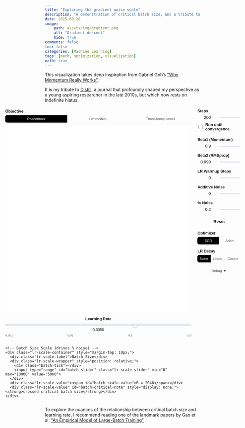 ```yaml
---
title: "Exploring the gradient noise scale"
description: "A demonstration of critical batch size, and a tribute to open-access machine learning."
date: 2025-08-28
image: 
    path: assets/img/gradient.png
    alt: "Gradient descent"
    hide: true
comments: false
toc: false
categories: [Machine Learning]
tags: [math, optimization, visualization]
math: true
---
```


This visualization takes deep inspiration from Gabriel Goh’s ["Why Momentum Really Works"](https://distill.pub/2017/momentum). 

It is my tribute to [Distill](https://distill.pub/), a journal that profoundly shaped my perspective as a young aspiring researcher in the late 2010s, but which now rests on indefinite hiatus.

<style>
  .gradient-container {
    display: flex;
    justify-content: center;
    align-items: flex-start;
    margin-top: 20px;
    gap: 20px;
  }
  .controls-panel {
    display: flex;
    flex-direction: column;
    gap: 15px;
    width: 220px;
    text-align: left;
    font-family: sans-serif;
  }
  .control-group {
    display: flex;
    flex-direction: column;
  }
  .control-group label {
    margin-bottom: 5px;
    font-weight: bold;
    font-size: 0.9em;
    color: var(--text-color);
  }
  .input-slider-group {
    display: flex;
    align-items: center;
    gap: 10px;
  }
  .input-slider-group input[type="number"] {
    width: 60px;
    text-align: right;
    background-color: var(--main-bg-color);
    color: var(--text-color);
    border: 1px solid var(--border-color);
    border-radius: 5px;
  }
  /* Custom Range Slider Styles */
    input[type="range"] {
        -webkit-appearance: none;
        appearance: none;
        width: 100%;
        height: 4px;
        background: #e2e8f0;
        border-radius: 5px;
        outline: none;
    }

    input[type="range"]::-webkit-slider-thumb {
        -webkit-appearance: none;
        appearance: none;
        width: 16px;
        height: 16px;
        background: var(--text-color);
        cursor: pointer;
        border-radius: 50%;
    }

    input[type="range"]::-moz-range-thumb {
        width: 16px;
        height: 16px;
        background: var(--text-color);
        cursor: pointer;
        border-radius: 50%;
        border: none;
    }
  #gradient-tooltip {
    position: fixed;
    display: none;
    background: rgba(0, 0, 0, 0.4);
    color: white;
    padding: 5px 10px;
    border-radius: 5px;
    font-family: sans-serif;
    pointer-events: none;
  }
  #reset-gradient-button {
      width: 100%;
      padding: 8px;
      font-weight: bold;
      background-color: var(--button-bg);
      border: 1px solid var(--button-border-color);
      color: var(--button-text-color);
      border-radius: 5px;
      cursor: pointer;
  }
  #reset-gradient-button:hover {
      background-color: var(--button-hover-bg);
  }

  /* Simple checkbox styling */
  .checkbox-label {
    display: flex;
    align-items: center;
    cursor: pointer;
    font-weight: 500;
    color: var(--text-color);
    font-size: 0.9em;
  }

  .checkbox-label input[type="checkbox"] {
    margin-right: 8px;
    width: 16px;
    height: 16px;
    cursor: pointer;
  }

  .debug-button {
    background: var(--button-bg);
    border: 1px solid var(--border-color);
    color: var(--text-color);
    font-size: 11px;
    padding: 6px 12px;
    border-radius: 6px;
    cursor: pointer;
    transition: all 0.2s ease;
    font-weight: 500;
    letter-spacing: 0.025em;
    opacity: 0.8;
  }

  .debug-button:hover {
    opacity: 1;
    transform: translateY(-1px);
  }

  .debug-button:active {
    transform: translateY(0);
  }

  .lr-decay-buttons {
    display: flex;
    border-radius: 6px;
    overflow: hidden;
    border: 1px solid var(--border-color);
  }

  .decay-button {
    flex: 1;
    padding: 6px 8px;
    font-size: 11px;
    font-weight: 500;
    border: none;
    background: var(--button-bg);
    color: var(--text-color);
    cursor: pointer;
    transition: all 0.2s ease;
    border-right: 1px solid var(--border-color);
    opacity: 0.7;
  }

  .decay-button:last-child {
    border-right: none;
  }

  .decay-button:hover {
    opacity: 0.9;
  }

  /* Active LR decay button: high-contrast inversion per theme */
  .decay-button.active {
    /* Light mode (default): black bg, white text */
    background: #000000;
    color: #ffffff;
    opacity: 1;
  }

  @media (prefers-color-scheme: dark) {
    .decay-button.active {
      /* Dark mode: white bg, black text */
      background: #ffffff;
      color: #000000;
    }
  }

  /* Disabled state styling - only affects the input-slider-group, not checkboxes */
  .control-group.disabled .input-slider-group {
    opacity: 0.5;
    pointer-events: none;
  }

  .control-group.disabled .input-slider-group input {
    background-color: var(--main-bg-color);
    opacity: 0.6;
  }

  .control-group.disabled > label:first-child {
    opacity: 0.6;
  }

  /* Beta2 disabled look */
  #beta2-control-group.disabled {
    opacity: 0.5;
  }

  /* Learning rate scale styling */
  .lr-scale-container {
    width: 600px;
    margin: 15px 0;
    font-family: sans-serif;
  }

  .lr-scale-label {
    font-weight: 600;
    font-size: 0.9em;
    color: var(--text-color);
    margin-bottom: 8px;
    text-align: center;
  }

  .lr-scale-wrapper {
    position: relative;
    background: #e2e8f0;
    border-radius: 6px;
    height: 8px;
    margin-bottom: 5px;
  }

  .lr-scale-slider {
    -webkit-appearance: none;
    appearance: none;
    width: 100%;
    height: 8px;
    background: transparent;
    border-radius: 6px;
    outline: none;
    position: absolute;
    top: 0;
    left: 0;
  }

  .lr-scale-slider::-webkit-slider-thumb {
    -webkit-appearance: none;
    appearance: none;
    width: 20px;
    height: 20px;
    background: var(--text-color);
    cursor: pointer;
    border-radius: 50%;
    box-shadow: 0 2px 4px rgba(0,0,0,0.2);
  }

  .lr-scale-slider::-moz-range-thumb {
    width: 20px;
    height: 20px;
    background: var(--text-color);
    cursor: pointer;
    border-radius: 50%;
    border: none;
    box-shadow: 0 2px 4px rgba(0,0,0,0.2);
  }

  .lr-scale-value {
    text-align: center;
    font-size: 0.85em;
    color: var(--text-color);
    font-weight: 500;
    margin-top: 5px;
  }

  /* Batch tick marker at 50% (critical batch size) */
  .batch-tick {
    position: absolute;
    left: 50%;
    top: -4px;
    bottom: -4px;
    width: 2px;
    background: var(--border-color);
    opacity: 0.8;
    border-radius: 1px;
    pointer-events: none;
  }

  .lr-scale-ticks {
    display: flex;
    justify-content: space-between;
    font-size: 0.7em;
    color: var(--text-color);
    opacity: 0.7;
    margin-top: 5px;
  }

  @media (max-width: 768px) {
      .gradient-container {
          flex-direction: column;
          align-items: center;
      }
      .controls-panel {
          width: 100%;
          max-width: 400px;
      }
      .lr-scale-container {
        width: 100%;
        max-width: 400px;
      }
      #gradientCanvas {
          width: 100%;
          max-width: 400px;
          height: auto;
      }
  }
</style>

<div class="gradient-container">
  <div style="display: flex; flex-direction: column; align-items: center;">
    <!-- Objective selector (moved above canvas) -->
    <div class="control-group" style="width: 600px; margin-bottom: 10px;">
      <label>Objective</label>
      <div class="lr-decay-buttons">
        <button id="obj-rosen" class="decay-button active">Rosenbrock</button>
        <button id="obj-himmel" class="decay-button">Himmelblau</button>
        <button id="obj-camel" class="decay-button">Three-hump camel</button>
      </div>
    </div>
    <canvas id="gradientCanvas" width="1200" height="1200" style="width: 600px; height: 600px; border:1px solid var(--border-color); border-radius: 5px; background-color: white; cursor: grab;"></canvas>
    <!-- Learning Rate Scale -->
    <div class="lr-scale-container">
      <div class="lr-scale-label">Learning Rate</div>
      <div class="lr-scale-wrapper">
        <input type="range" id="lr-scale-slider" class="lr-scale-slider" min="1" max="10000" value="7000">
      </div>
      <div class="lr-scale-value" id="lr-scale-value">0.0050</div>
      <div class="lr-scale-ticks">
        <span>0.001</span>
        <span>0.01</span>
        <span>0.1</span>
        <span>1.0</span>
      </div>
    </div>

    <!-- Batch Size Scale (drives % noise) -->
    <div class="lr-scale-container" style="margin-top: 10px;">
      <div class="lr-scale-label">Batch Size</div>
      <div class="lr-scale-wrapper" style="position: relative;">
        <div class="batch-tick"></div>
        <input type="range" id="batch-slider" class="lr-scale-slider" min="0" max="10000" value="5000">
      </div>
      <div class="lr-scale-value"><span id="batch-scale-value">B = 2048</span></div>
      <div class="lr-scale-value" id="batch-critical-note" style="display: none;"><strong>crossed critical batch size</strong></div>
    </div>

    
  </div>
  <div class="controls-panel">
    <div class="control-group" id="steps-control-group">
      <label for="steps-input">Steps</label>
      <div class="input-slider-group">
        <input type="number" id="steps-input" min="1" max="400" value="200" step="1">
        <input type="range" id="steps-slider" min="1" max="400" value="200" step="1">
      </div>
      <label for="until-converge-toggle" class="checkbox-label" style="margin-top: 8px;">
        <input type="checkbox" id="until-converge-toggle">
        Run until convergence
      </label>
    </div>
    <div class="control-group">
              <label for="momentum-input">Beta1 (Momentum)</label>
        <div class="input-slider-group">
          <input type="number" id="momentum-input" min="0" max="0.999" value="0.9" step="0.001">
          <input type="range" id="momentum-slider" min="0" max="999" value="900">
        </div>
    </div>
    <div class="control-group" id="beta2-control-group">
              <label for="beta2-input">Beta2 (RMSprop)</label>
        <div class="input-slider-group">
          <input type="number" id="beta2-input" min="0" max="1" value="0.999" step="0.001">
          <input type="range" id="beta2-slider" min="0" max="1000" value="999">
        </div>
    </div>
    <div class="control-group">
      <label for="warmup-input">LR Warmup Steps</label>
      <div class="input-slider-group">
        <input type="number" id="warmup-input" min="0" max="200" value="0" step="1">
        <input type="range" id="warmup-slider" min="0" max="200" value="0">
      </div>
    </div>
    <div class="control-group">
      <label for="noise-input">Additive Noise</label>
      <div class="input-slider-group">
        <input type="number" id="noise-input" min="0" max="1" value="0" step="0.01">
        <input type="range" id="noise-slider" min="0" max="100" value="0">
      </div>
    </div>
    <div class="control-group" id="pct-noise-control-group">
      <label for="pct-noise-input">% Noise</label>
      <div class="input-slider-group">
        <input type="number" id="pct-noise-input" min="0" max="1" value="0.2" step="0.01">
        <input type="range" id="pct-noise-slider" min="0" max="100" value="20">
      </div>
    </div>
    <div class="control-group">
        <button id="reset-gradient-button">Reset</button>
    </div>
    <div class="control-group">
        <label>Optimizer</label>
        <div class="lr-decay-buttons">
            <button id="opt-sgd" class="decay-button active">SGD</button>
            <button id="opt-adam" class="decay-button">Adam</button>
        </div>
    </div>
    <div class="control-group">
        <label>LR Decay</label>
        <div class="lr-decay-buttons">
            <button id="decay-none" class="decay-button active">None</button>
            <button id="decay-linear" class="decay-button">Linear</button>
            <button id="decay-cosine" class="decay-button">Cosine</button>
        </div>
    </div>
    <div class="control-group">
        <button id="debug-toggle" class="debug-button">Debug ▼</button>
    </div>
    <div id="debug-section" style="display: none;">
        <div class="control-group">
            <label for="tooltip-toggle" class="checkbox-label">
                <input type="checkbox" id="tooltip-toggle">
                Show Tooltip
            </label>
        </div>
        <div class="control-group">
          <label for="noise-seed-input">Noise Seed</label>
          <input type="number" id="noise-seed-input" min="0" max="999" value="42" step="1" style="width: 80px;">
        </div>
        <div class="control-group">
          <label for="alpha-b1-input">Max % Noise at B=1</label>
          <input type="number" id="alpha-b1-input" min="0" max="1" value="0.60" step="0.01" style="width: 80px;">
        </div>
        <div class="control-group">
          <label for="converge-threshold-input">Convergence Threshold</label>
          <input type="number" id="converge-threshold-input" min="0.001" max="1" value="0.0015" step="0.001" style="width: 80px;">
        </div>
        <div class="control-group">
          <label for="max-steps-input">Max Steps (Convergence)</label>
          <input type="number" id="max-steps-input" min="50" max="1000" value="600" step="10" style="width: 80px;">
        </div>
    </div>
  </div>
  <div id="gradient-tooltip"></div>
</div>

<script>
document.addEventListener('DOMContentLoaded', function () {
    const canvas = document.getElementById('gradientCanvas');
    if (!canvas) return;
    
    const ctx = canvas.getContext('2d');
    
    /* Enable high-DPI rendering */
    const dpr = window.devicePixelRatio || 1;
    const displayWidth = 600;
    const displayHeight = 600;
    
    canvas.width = displayWidth * 1.5; /* 1.5x resolution for crisp rendering */
    canvas.height = displayHeight * 1.5;
    canvas.style.width = displayWidth + 'px';
    canvas.style.height = displayHeight + 'px';
    
    ctx.scale(1.5, 1.5); /* Scale context to match resolution */
    ctx.imageSmoothingEnabled = true;
    ctx.imageSmoothingQuality = 'high';
    
    /* Get control elements */
    const stepsSlider = document.getElementById('steps-slider');
    const lrScaleSlider = document.getElementById('lr-scale-slider');
    const lrScaleValue = document.getElementById('lr-scale-value');
    const momentumSlider = document.getElementById('momentum-slider');
    const beta2Slider = document.getElementById('beta2-slider');
    const warmupSlider = document.getElementById('warmup-slider');
    const noiseSlider = document.getElementById('noise-slider');
    const pctNoiseSlider = document.getElementById('pct-noise-slider');
    const batchSlider = document.getElementById('batch-slider');
    const resetButton = document.getElementById('reset-gradient-button');
    const decayNoneBtn = document.getElementById('decay-none');
    const decayLinearBtn = document.getElementById('decay-linear');
    const decayCosineBtn = document.getElementById('decay-cosine');
    const optSgdBtn = document.getElementById('opt-sgd');
    const optAdamBtn = document.getElementById('opt-adam');
    const debugToggle = document.getElementById('debug-toggle');
    const debugSection = document.getElementById('debug-section');
    const untilConvergeToggle = document.getElementById('until-converge-toggle');
    const objRosenBtn = document.getElementById('obj-rosen');
    const objHimmelBtn = document.getElementById('obj-himmel');
    const objCamelBtn = document.getElementById('obj-camel');
    
    let lrDecayMode = 'none'; /* 'none', 'linear', 'cosine' */
    let optimizerMode = 'sgd'; /* 'sgd' | 'adam' */
    let objectiveMode = 'rosen'; /* 'rosen' | 'himmel' | 'camel' */
    
    const stepsInput = document.getElementById('steps-input');
    const momentumInput = document.getElementById('momentum-input');
    const beta2Input = document.getElementById('beta2-input');
    const warmupInput = document.getElementById('warmup-input');
    const noiseInput = document.getElementById('noise-input');
    const pctNoiseInput = document.getElementById('pct-noise-input');
    const pctNoiseGroup = document.getElementById('pct-noise-control-group');
    const noiseSeedInput = document.getElementById('noise-seed-input');
    const alphaB1Input = document.getElementById('alpha-b1-input');
    const convergeThresholdInput = document.getElementById('converge-threshold-input');
    const maxStepsInput = document.getElementById('max-steps-input');
    const batchScaleValue = document.getElementById('batch-scale-value');
    const batchCriticalNote = document.getElementById('batch-critical-note');
    
    /* Starting position (controlled by click/drag) */
    let startX = 1.3;
    let startY = 1.3;
    
    /* Visualization parameters (will be adjusted per objective) */
    let xMin = -0.4, xMax = 1.8, yMin = -0.6, yMax = 1.8;
    const width = displayWidth, height = displayHeight;
    
    /* Simple seeded random number generator (Linear Congruential Generator) */
    function SeededRandom(seed) {
        this.seed = seed % 2147483647;
        if (this.seed <= 0) this.seed += 2147483646;
    }
    
    SeededRandom.prototype.next = function() {
        this.seed = this.seed * 16807 % 2147483647;
        return (this.seed - 1) / 2147483646;
    };
    
    /* Function and gradient - Scaled and rotated Rosenbrock function */
    function f(x, y, a, b) {
        /* Select objective function */
        if (objectiveMode === 'rosen') {
            /* Rotated/scaled Rosenbrock */
            const angle = Math.PI / 12; /* 15 degrees */
            const cos_a = Math.cos(angle);
            const sin_a = Math.sin(angle);
            const x_rot = cos_a * x - sin_a * y;
            const y_rot = sin_a * x + cos_a * y;
            const x_scaled = x_rot * 1.5 + 0.5;
            const y_scaled = y_rot * 1.5 + 0.5;
            return (1 - x_scaled) * (1 - x_scaled) + 3 * (y_scaled - x_scaled * x_scaled) * (y_scaled - x_scaled * x_scaled);
        } else if (objectiveMode === 'himmel') {
            /* Original Himmelblau's function (no scaling) */
            const X = x, Y = y;
            const term1 = (X * X + Y - 11);
            const term2 = (X + Y * Y - 7);
            return term1 * term1 + term2 * term2;
        } else if (objectiveMode === 'camel') {
            /* Three-hump camel function (no scaling) */
            const X = x, Y = y;
            return 2 * X * X - 1.05 * Math.pow(X, 4) + Math.pow(X, 6) / 6 + X * Y + Y * Y;
        }
        return 0;
    }
    
    function grad(x, y, a, b) {
        /* Compute gradient using finite differences for general functions */
        const h = 1e-6;
        const df_dx = (f(x + h, y, a, b) - f(x - h, y, a, b)) / (2 * h);
        const df_dy = (f(x, y + h, a, b) - f(x, y - h, a, b)) / (2 * h);
        return [df_dx, df_dy];
    }
    
    /* Coordinate transforms */
    function toCanvas(x, y) {
        return [(x - xMin) / (xMax - xMin) * width, height - (y - yMin) / (yMax - yMin) * height];
    }
    
    function toWorld(cx, cy) {
        return [(cx / width) * (xMax - xMin) + xMin, yMax - (cy / height) * (yMax - yMin)];
    }
    
    /* Adam optimizer with learning rate warmup, two types of gradient noise, decay options, and convergence */
    function gradientDescent(startX, startY, steps, lr, beta1, beta2, warmupStepsInput, additiveNoise, pctNoise, lrDecayMode, noiseSeed, useConvergence, convergeThreshold, maxSteps, optimizerMode) {
        const path = [{x: startX, y: startY}];
        let x = startX, y = startY;
        let mx = 0, my = 0; /* First moment estimates */
        let vx = 0, vy = 0; /* Second moment estimates */
        const actualSteps = useConvergence ? maxSteps : steps;
        const warmupSteps = Math.max(0, Math.min(actualSteps, Math.floor(warmupStepsInput)));
        const rngAdditive = new SeededRandom(noiseSeed);
        const rngPct = new SeededRandom(noiseSeed + 1);
        const epsilon = 1e-8; /* Small constant for numerical stability */
        
        for (let i = 0; i < actualSteps; i++) {
            const [gx, gy] = grad(x, y, 1, 1); /* Fixed parameters since we removed curvature controls */
            
            /* Check convergence condition if enabled */
            if (useConvergence) {
                const fval = f(x, y, 1, 1);
                if (fval <= convergeThreshold) {
                    break;
                }
            }
            
            /* Percentage noise: linear interpolation of direction (0=grad dir, 1=random dir) */
            let noisyGx = gx, noisyGy = gy;
            if (pctNoise > 0) {
                const gradMagnitude = Math.hypot(gx, gy);
                if (gradMagnitude > 0) {
                    const gxUnit = gx / gradMagnitude;
                    const gyUnit = gy / gradMagnitude;
                    const theta = 2 * Math.PI * rngPct.next();
                    const rx = Math.cos(theta);
                    const ry = Math.sin(theta);
                    let mixX = (1 - pctNoise) * gxUnit + pctNoise * rx;
                    let mixY = (1 - pctNoise) * gyUnit + pctNoise * ry;
                    const mixNorm = Math.hypot(mixX, mixY) || 1;
                    mixX /= mixNorm;
                    mixY /= mixNorm;
                    noisyGx = mixX * gradMagnitude;
                    noisyGy = mixY * gradMagnitude;
                } else {
                    noisyGx = 0;
                    noisyGy = 0;
                }
            }

            /* Additive noise: fixed magnitude added on top */
            if (additiveNoise > 0) {
                const additiveScale = 5.0; /* 10x bigger than before (was 0.5) */
                const noiseX = (rngAdditive.next() - 0.5) * 2;
                const noiseY = (rngAdditive.next() - 0.5) * 2;
                noisyGx += additiveNoise * additiveScale * noiseX;
                noisyGy += additiveNoise * additiveScale * noiseY;
            }
            
            /* Apply learning rate warmup and decay */
            let currentLr = lr;
            if (i < warmupSteps && warmupSteps > 0) {
                currentLr = lr * (i + 1) / warmupSteps;
            } else if (lrDecayMode === 'linear') {
                /* Linear decay after warmup: linearly decrease from lr to 0 */
                const decaySteps = actualSteps - warmupSteps;
                const decayProgress = (i - warmupSteps) / decaySteps;
                currentLr = lr * (1 - decayProgress);
            } else if (lrDecayMode === 'cosine') {
                /* Cosine decay after warmup: smooth cosine curve from lr to 0 */
                const decaySteps = actualSteps - warmupSteps;
                const decayProgress = (i - warmupSteps) / decaySteps;
                currentLr = lr * 0.5 * (1 + Math.cos(Math.PI * decayProgress));
            }
            /* else: lrDecayMode === 'none', currentLr stays at lr */
            
            if (optimizerMode === 'adam') {
                /* Adam optimizer updates */
                mx = beta1 * mx + (1 - beta1) * noisyGx;
                my = beta1 * my + (1 - beta1) * noisyGy;

                const useSecondMoment = beta2 < 1 - 1e-12; /* allow beta2 = 1.0 to disable RMS term */
                let denomX = 1.0;
                let denomY = 1.0;

                if (useSecondMoment) {
                    vx = beta2 * vx + (1 - beta2) * noisyGx * noisyGx;
                    vy = beta2 * vy + (1 - beta2) * noisyGy * noisyGy;
                }
                
                /* Bias correction */
                const mxHat = mx / (1 - Math.pow(beta1, i + 1));
                const myHat = my / (1 - Math.pow(beta1, i + 1));
                if (useSecondMoment) {
                    const vxHat = vx / (1 - Math.pow(beta2, i + 1));
                    const vyHat = vy / (1 - Math.pow(beta2, i + 1));
                    denomX = Math.sqrt(vxHat) + epsilon;
                    denomY = Math.sqrt(vyHat) + epsilon;
                } else {
                    denomX = 1.0;
                    denomY = 1.0;
                }
                
                /* Parameter updates */
                x -= currentLr * mxHat / denomX;
                y -= currentLr * myHat / denomY;
            } else {
                /* Classic SGD with momentum (Nesterov not used) */
                mx = beta1 * mx + (1 - beta1) * noisyGx;
                my = beta1 * my + (1 - beta1) * noisyGy;
                x -= currentLr * mx;
                y -= currentLr * my;
            }
            path.push({x, y});
            
            if (Math.sqrt(gx*gx + gy*gy) < 1e-6) break;
        }
        return path;
    }
    
    /* Learning rate scale functions */
    function updateLrFromScale() {
        /* High precision logarithmic scale: 0.001 to 1.0 with 10000 steps */
        const lrValue = Math.pow(10, -3 + (lrScaleSlider.value / 10000) * 3);
        lrScaleValue.textContent = lrValue.toFixed(4);
        drawVisualization();
    }
    
    function setLrScale(lr) {
        const lrLog = Math.log10(lr);
        lrScaleSlider.value = Math.round(((lrLog + 3) / 3) * 10000);
        lrScaleValue.textContent = lr.toFixed(4);
    }
    
    function getLrFromScale() {
        return Math.pow(10, -3 + (lrScaleSlider.value / 10000) * 3);
    }

    /* Drawing functions */
    function drawVisualization() {
        const steps = parseInt(stepsInput.value);
        const lr = getLrFromScale();
        const beta1 = parseFloat(momentumInput.value);
        const beta2 = parseFloat(beta2Input.value);
        const warmupStepsInput = parseInt(warmupInput.value);
        const noiseLevel = parseFloat(noiseInput.value);
        
        /* Adjust world bounds based on objective */
        if (objectiveMode === 'himmel') {
            xMin = -6; xMax = 6; yMin = -6; yMax = 6;
        } else if (objectiveMode === 'camel') {
            xMin = -2; xMax = 2; yMin = -2; yMax = 2;
        } else {
            xMin = -0.4; xMax = 1.8; yMin = -0.6; yMax = 1.8;
        }
        
        /* Clear canvas */
        ctx.fillStyle = '#ffffff';
        ctx.fillRect(0, 0, width, height);
        
        /* Define more contour levels for better granularity */
        const contourLevels = [0.1, 0.3, 0.6, 1.0, 1.8, 3.0, 5.0, 8.0, 14.0, 25.0, 45.0, 80.0];
        
        /* Create contour-based color regions at 1.5x resolution */
        const imageData = ctx.createImageData(width * 1.5, height * 1.5);
        for (let i = 0; i < width * 1.5; i++) {
            for (let j = 0; j < height * 1.5; j++) {
                const [x, y] = toWorld(i / 1.5, j / 1.5);
                const fval = f(x, y, 1, 1);
                
                /* Find which contour level this point belongs to */
                let levelIndex = 0;
                for (let k = 0; k < contourLevels.length; k++) {
                    if (fval <= contourLevels[k]) {
                        levelIndex = k;
                        break;
                    }
                }
                if (fval > contourLevels[contourLevels.length - 1]) {
                    levelIndex = contourLevels.length;
                }
                
                /* Color based on contour level - brighter blue (min) to white (max) */
                const t = levelIndex / contourLevels.length;
                const r = Math.floor(255 * (0.5 + t * 0.5));      /* ~128 to 255 */
                const g = Math.floor(255 * (0.6 + t * 0.4));      /* ~153 to 255 */
                const b_color = Math.floor(255 * (0.85 + t * 0.15)); /* ~217 to 255 */
                
                const idx = (j * width * 1.5 + i) * 4;
                imageData.data[idx] = r;
                imageData.data[idx + 1] = g;
                imageData.data[idx + 2] = b_color;
                imageData.data[idx + 3] = 255;
            }
        }
        ctx.putImageData(imageData, 0, 0);
        
        /* Draw contour lines using the same levels as color regions */
        contourLevels.forEach((level, i) => {
            const alpha = Math.max(0.2, 0.6 - i * 0.03);
            const isImportant = [1.0, 3.0, 14.0].includes(level);
            ctx.strokeStyle = isImportant ? `rgba(75, 85, 99, ${alpha})` : `rgba(107, 114, 128, ${alpha})`;
            ctx.lineWidth = isImportant ? 0.7 : 0.4;
            
            /* Grid-based contour detection */
            const gridSize = 80;
            const stepX = (xMax - xMin) / gridSize;
            const stepY = (yMax - yMin) / gridSize;
            
            ctx.beginPath();
            
            for (let i = 0; i < gridSize - 1; i++) {
                for (let j = 0; j < gridSize - 1; j++) {
                    const x1 = xMin + i * stepX;
                    const y1 = yMin + j * stepY;
                    const x2 = x1 + stepX;
                    const y2 = y1 + stepY;
                    
                    /* Sample the four corners */
                    const val00 = f(x1, y1, 1, 1);
                    const val10 = f(x2, y1, 1, 1);
                    const val01 = f(x1, y2, 1, 1);
                    const val11 = f(x2, y2, 1, 1);
                    
                    /* Check if contour passes through this cell */
                    const vals = [val00, val10, val11, val01];
                    const minVal = Math.min(...vals);
                    const maxVal = Math.max(...vals);
                    
                    if (minVal <= level && level <= maxVal) {
                        /* Find intersection points on edges */
                        const points = [];
                        
                        /* Bottom edge */
                        if ((val00 <= level && level <= val10) || (val10 <= level && level <= val00)) {
                            const t = (level - val00) / (val10 - val00);
                            if (t >= 0 && t <= 1) {
                                points.push([x1 + t * stepX, y1]);
                            }
                        }
                        
                        /* Right edge */
                        if ((val10 <= level && level <= val11) || (val11 <= level && level <= val10)) {
                            const t = (level - val10) / (val11 - val10);
                            if (t >= 0 && t <= 1) {
                                points.push([x2, y1 + t * stepY]);
                            }
                        }
                        
                        /* Top edge */
                        if ((val11 <= level && level <= val01) || (val01 <= level && level <= val11)) {
                            const t = (level - val11) / (val01 - val11);
                            if (t >= 0 && t <= 1) {
                                points.push([x2 - t * stepX, y2]);
                            }
                        }
                        
                        /* Left edge */
                        if ((val01 <= level && level <= val00) || (val00 <= level && level <= val01)) {
                            const t = (level - val01) / (val00 - val01);
                            if (t >= 0 && t <= 1) {
                                points.push([x1, y2 - t * stepY]);
                            }
                        }
                        
                        /* Draw line segments between intersection points */
                        if (points.length >= 2) {
                            const [p1x, p1y] = toCanvas(points[0][0], points[0][1]);
                            const [p2x, p2y] = toCanvas(points[1][0], points[1][1]);
                            
                            ctx.moveTo(p1x, p1y);
                            ctx.lineTo(p2x, p2y);
                        }
                    }
                }
            }
            
            ctx.stroke();
        });
        
        /* Run gradient descent and draw path */
        const noiseSeed = parseInt(noiseSeedInput.value);
        const additiveNoise = parseFloat(noiseInput.value);
        const pctNoise = parseFloat(pctNoiseInput.value);
        const useConvergence = untilConvergeToggle.checked;
        const convergeThreshold = parseFloat(convergeThresholdInput.value);
        const maxSteps = parseInt(maxStepsInput.value);
        /* Compute pct noise from batch size */
        const B = getBatchFromSlider();
        const computedPct = computeAlphaFromBatch(B);
        const path = gradientDescent(startX, startY, steps, lr, beta1, beta2, warmupStepsInput, additiveNoise, computedPct, lrDecayMode, noiseSeed, useConvergence, convergeThreshold, maxSteps, optimizerMode);
        
        if (path.length > 1) {
            /* Draw individual line segments with transparency */
            for (let i = 0; i < path.length - 1; i++) {
                const [x1, y1] = toCanvas(path[i].x, path[i].y);
                const [x2, y2] = toCanvas(path[i + 1].x, path[i + 1].y);
                
                /* Color progression in darker pink-orange tones - bright pink to darker orange */
                const t = i / (path.length - 1);
                const r = Math.floor(220 + t * (234 - 220));
                const g = Math.floor(85 + t * (88 - 85));
                const b = Math.floor(100 + t * (42 - 100));
                
                ctx.strokeStyle = `rgba(${r}, ${g}, ${b}, 0.9)`;
                ctx.lineWidth = 1.5;
                ctx.lineCap = 'round';
                
                ctx.beginPath();
                ctx.moveTo(x1, y1);
                ctx.lineTo(x2, y2);
                ctx.stroke();
            }
            
            /* Draw step points with transparency */
            path.forEach((p, i) => {
                const [px, py] = toCanvas(p.x, p.y);
                
                if (i === 0) {
                    /* Start point - darker pink, bigger white stroke */
                    ctx.fillStyle = 'rgba(220, 85, 100, 0.95)';
                    ctx.strokeStyle = 'rgba(255, 255, 255, 0.6)';
                    ctx.lineWidth = 1.2;
                    ctx.beginPath();
                    ctx.arc(px, py, 6, 0, 2*Math.PI);
                    ctx.fill();
                    ctx.stroke();
                } else if (i === path.length - 1) {
                    /* End point - darker orange, bigger white stroke */
                    ctx.fillStyle = 'rgba(234, 88, 42, 0.95)';
                    ctx.strokeStyle = 'rgba(255, 255, 255, 0.6)';
                    ctx.lineWidth = 1.2;
                    ctx.beginPath();
                    ctx.arc(px, py, 5.5, 0, 2*Math.PI);
                    ctx.fill();
                    ctx.stroke();
                } else {
                    /* Every intermediate point - darker gradient colors, bigger white stroke */
                    const t = i / (path.length - 1);
                    const r = Math.floor(220 + t * (234 - 220));
                    const g = Math.floor(85 + t * (88 - 85));
                    const b = Math.floor(100 + t * (42 - 100));
                    
                    ctx.fillStyle = `rgba(${r}, ${g}, ${b}, 0.8)`;
                    ctx.strokeStyle = 'rgba(255, 255, 255, 0.5)';
                    ctx.lineWidth = 0.6;
                    ctx.beginPath();
                    ctx.arc(px, py, 3, 0, 2*Math.PI);
                    ctx.fill();
                    ctx.stroke();
                }
            });
        }
        
        /* Compute and draw minimum point per objective */
        let minPoint;
        if (objectiveMode === 'rosen') {
            /* Inverse transform of Rosenbrock minimum (x'=1,y'=1) */
            const angle = Math.PI / 12; /* 15 degrees */
            const cos_a = Math.cos(angle);
            const sin_a = Math.sin(angle);
            const x_rot_min = 1/3; /* (1 - 0.5)/1.5 */
            const y_rot_min = 1/3;
            const x_min = cos_a * x_rot_min + sin_a * y_rot_min;
            const y_min = -sin_a * x_rot_min + cos_a * y_rot_min;
            minPoint = [x_min, y_min];
        } else if (objectiveMode === 'himmel') {
            /* Use a canonical minimum (3,2) */
            minPoint = [3, 2];
        } else if (objectiveMode === 'camel') {
            /* Three-hump camel minimum at (0,0) */
            minPoint = [0, 0];
        } else {
            minPoint = [0, 0];
        }
        
        const [mx, my] = toCanvas(minPoint[0], minPoint[1]);
        
        /* Outer glow - soft blue */
        ctx.fillStyle = 'rgba(99, 102, 241, 0.2)';
        ctx.beginPath();
        ctx.arc(mx, my, 12, 0, 2*Math.PI);
        ctx.fill();
        
        /* Main point - light blue with 75% opacity */
        ctx.fillStyle = 'rgba(99, 102, 241, 0.75)';
        ctx.strokeStyle = 'rgba(255, 255, 255, 0.75)';
        ctx.lineWidth = 2;
        ctx.beginPath();
        ctx.arc(mx, my, 8, 0, 2*Math.PI);
        ctx.fill();
        ctx.stroke();
        
        /* Center dot */
        ctx.fillStyle = 'rgba(255, 255, 255, 0.75)';
        ctx.beginPath();
        ctx.arc(mx, my, 2, 0, 2*Math.PI);
        ctx.fill();
    }
    
    /* Slider synchronization functions */
    function updateFromSliders() {
        stepsInput.value = stepsSlider.value;
        momentumInput.value = (momentumSlider.value / 1000).toFixed(3);
        beta2Input.value = (beta2Slider.value / 1000).toFixed(3);
        /* keep warmup in steps, clamp max to steps */
        const maxWarm = parseInt(stepsInput.value);
        warmupSlider.max = maxWarm;
        if (parseInt(warmupInput.value) > maxWarm) warmupInput.value = maxWarm;
        if (parseInt(warmupSlider.value) > maxWarm) warmupSlider.value = maxWarm;
        warmupInput.value = warmupSlider.value;
        noiseInput.value = (noiseSlider.value / 100).toFixed(2);
        /* pct noise is driven by batch size */
        syncPctNoiseToBatch();
        drawVisualization();
    }
    
    function updateFromInputs() {
        stepsSlider.value = stepsInput.value;
        momentumSlider.value = Math.round(parseFloat(momentumInput.value) * 1000);
        beta2Slider.value = Math.round(parseFloat(beta2Input.value) * 1000);
        const maxWarm = parseInt(stepsInput.value);
        warmupSlider.max = maxWarm;
        warmupInput.max = maxWarm;
        if (parseInt(warmupInput.value) > maxWarm) warmupInput.value = maxWarm;
        warmupSlider.value = warmupInput.value;
        noiseSlider.value = Math.round(parseFloat(noiseInput.value) * 100);
        /* pct noise is driven by batch size */
        syncPctNoiseToBatch();
        drawVisualization();
    }

    /* Batch-driven percentage noise: 0 at B=Bc, adjustable at B=1 */
    const CRITICAL_BATCH = 4096; /* midpoint of slider */
    function getAlphaMaxAtB1() { return Math.max(0, Math.min(1, parseFloat(alphaB1Input.value) || 0)); }
    function getBatchFromSlider() {
        /* Base-2 exponential mapping: slider in [0,10000] → B in [1, Bmax], midpoint maps to Bc */
        const t = Math.max(0, Math.min(1, parseInt(batchSlider.value) / 10000));
        const Bc = getCriticalBatch();
        const Bmax = Bc * Bc; /* midpoint t=0.5 gives sqrt(Bmax)=Bc */
        const log2Bmax = Math.log2(Bmax);
        const log2B = t * log2Bmax;
        const B = Math.pow(2, log2B);
        return Math.max(1, Math.round(B));
    }
    function getCriticalBatch() {
        return CRITICAL_BATCH;
    }
    function computeAlphaFromBatch(B) {
        const Bc = getCriticalBatch();
        if (B >= Bc) return 0.0; /* at/above critical: zero noise */
        /* SNR-matched mapping normalized so alpha(1)=alpha1 and alpha(Bc)=0 */
        const alpha1 = getAlphaMaxAtB1();
        const rho = (b) => 1 / Math.sqrt(1 + Bc / Math.max(1, b));
        const rho1 = rho(1);
        const rhoc = rho(Bc); /* = 1/sqrt(2) */
        const denom = Math.max(1e-9, (rhoc - rho1));
        const t = (rhoc - rho(B)) / denom; /* t=1 at B=1, t=0 at B=Bc */
        const val = alpha1 * Math.max(0, Math.min(1, t));
        return Math.max(0, Math.min(1, val));
    }
    function syncPctNoiseToBatch() {
        const B = getBatchFromSlider();
        const alpha = computeAlphaFromBatch(B);
        const stepsUsed = untilConvergeToggle.checked ? parseInt(maxStepsInput.value) : parseInt(stepsInput.value);
        const samples = B * stepsUsed;
        batchScaleValue.textContent = `Batch size = ${B} · Samples seen = ${samples}`;
        batchCriticalNote.style.display = B >= getCriticalBatch() ? 'block' : 'none';
        /* reflect computed alpha in % noise controls */
        pctNoiseInput.value = alpha.toFixed(2);
        pctNoiseSlider.value = Math.round(alpha * 100);
    }
    
    function setInitialValues() {
        startX = 1.3;
        startY = 1.3;
        stepsInput.value = 200;
        /* Default optimizer SGD with LR 0.03 and Beta2 disabled */
        setLrScale(0.03);
        setOptimizerMode('sgd');
        momentumInput.value = 0.9;
        beta2Input.value = 0.999;
        warmupInput.value = 0;
        noiseInput.value = 0;
        pctNoiseInput.value = 0.2;
        noiseSeedInput.value = 42;
        convergeThresholdInput.value = 0.0015;
        maxStepsInput.value = 600;
        untilConvergeToggle.checked = true;
        /* Set batch slider to midpoint so B = Bc */
        batchSlider.value = 5000;
        toggleStepsControls();
        syncPctNoiseToBatch();
        updateFromInputs();
    }
    
    /* Function to toggle steps control state */
    function toggleStepsControls() {
        const stepsControlGroup = document.getElementById('steps-control-group');
        const isConvergeMode = untilConvergeToggle.checked;
        
        if (isConvergeMode) {
            stepsControlGroup.classList.add('disabled');
        } else {
            stepsControlGroup.classList.remove('disabled');
        }
        
        drawVisualization();
    }
    
    /* Event listeners */
    [stepsSlider, momentumSlider, beta2Slider, warmupSlider, noiseSlider, pctNoiseSlider].forEach(s => 
        s.addEventListener('input', updateFromSliders)
    );
    [stepsInput, momentumInput, beta2Input, warmupInput, noiseInput, pctNoiseInput, noiseSeedInput, convergeThresholdInput, maxStepsInput].forEach(i => 
        i.addEventListener('change', updateFromInputs)
    );
    
    /* Learning rate scale listener */
    lrScaleSlider.addEventListener('input', updateLrFromScale);
    /* Batch slider listener */
    batchSlider.addEventListener('input', function() {
        syncPctNoiseToBatch();
        drawVisualization();
    });
    /* Alpha at B=1 listener */
    alphaB1Input.addEventListener('input', function() {
        syncPctNoiseToBatch();
        drawVisualization();
    });
    
    /* Convergence toggle listener */
    untilConvergeToggle.addEventListener('change', toggleStepsControls);
    
    resetButton.addEventListener('click', setInitialValues);
    
    /* LR Decay button handling */
    function setDecayMode(mode) {
        lrDecayMode = mode;
        [decayNoneBtn, decayLinearBtn, decayCosineBtn].forEach(btn => btn.classList.remove('active'));
        
        if (mode === 'none') decayNoneBtn.classList.add('active');
        else if (mode === 'linear') decayLinearBtn.classList.add('active');
        else if (mode === 'cosine') decayCosineBtn.classList.add('active');
        
        drawVisualization();
    }
    
    decayNoneBtn.addEventListener('click', () => setDecayMode('none'));
    decayLinearBtn.addEventListener('click', () => setDecayMode('linear'));
    decayCosineBtn.addEventListener('click', () => setDecayMode('cosine'));

    /* Optimizer toggle */
    function setOptimizerMode(mode) {
        optimizerMode = mode;
        [optSgdBtn, optAdamBtn].forEach(btn => btn.classList.remove('active'));
        if (mode === 'sgd') {
            optSgdBtn.classList.add('active');
            /* Set LR to 0.03 when switching to SGD */
            setLrScale(0.03);
        } else {
            optAdamBtn.classList.add('active');
            /* Set LR to 0.3 when switching to Adam */
            setLrScale(0.3);
        }

        /* Enable/disable Beta2 controls when switching optimizers */
        const beta2Group = document.getElementById('beta2-control-group');
        const beta2Num = document.getElementById('beta2-input');
        const beta2Sld = document.getElementById('beta2-slider');
        const isAdam = mode === 'adam';
        if (!isAdam) {
            beta2Group.classList.add('disabled');
            beta2Num.disabled = true;
            beta2Sld.disabled = true;
        } else {
            beta2Group.classList.remove('disabled');
            beta2Num.disabled = false;
            beta2Sld.disabled = false;
        }
        drawVisualization();
    }
    optSgdBtn.addEventListener('click', () => setOptimizerMode('sgd'));
    optAdamBtn.addEventListener('click', () => setOptimizerMode('adam'));

    /* Objective toggle */
    function setObjectiveMode(mode) {
        objectiveMode = mode;
        [objRosenBtn, objHimmelBtn, objCamelBtn].forEach(btn => btn.classList.remove('active'));
        if (mode === 'rosen') objRosenBtn.classList.add('active');
        else if (mode === 'himmel') objHimmelBtn.classList.add('active');
        else if (mode === 'camel') objCamelBtn.classList.add('active');
        drawVisualization();
    }
    objRosenBtn.addEventListener('click', () => setObjectiveMode('rosen'));
    objHimmelBtn.addEventListener('click', () => setObjectiveMode('himmel'));
    objCamelBtn.addEventListener('click', () => setObjectiveMode('camel'));
    
    /* Debug section toggle */
    debugToggle.addEventListener('click', function() {
        const isVisible = debugSection.style.display !== 'none';
        debugSection.style.display = isVisible ? 'none' : 'block';
        debugToggle.innerHTML = isVisible ? 'Debug ▼' : 'Debug ▲';
    });
    
    /* Live click and drag functionality */
    let isDragging = false;
    
    function updateStartPosition(e) {
        const rect = canvas.getBoundingClientRect();
        const [wx, wy] = toWorld(e.clientX - rect.left, e.clientY - rect.top);
        
        startX = Math.max(xMin, Math.min(xMax, wx));
        startY = Math.max(yMin, Math.min(yMax, wy));
        
        drawVisualization();
    }
    
        canvas.addEventListener('mousedown', function(e) {
        isDragging = true;
        updateStartPosition(e);
        canvas.style.cursor = 'grabbing';
    });

    canvas.addEventListener('mousemove', function(e) {
        if (isDragging) {
            updateStartPosition(e);
        }
    });

    canvas.addEventListener('mouseup', function() {
        isDragging = false;
        canvas.style.cursor = 'grab';
    });

    canvas.addEventListener('mouseleave', function() {
        isDragging = false;
        canvas.style.cursor = 'grab';
    });
    
    /* Also handle single clicks */
    canvas.addEventListener('click', function(e) {
        if (!isDragging) {
            updateStartPosition(e);
        }
    });
    
    /* Tooltip functionality with toggle control */
    const tooltip = document.getElementById('gradient-tooltip');
    const tooltipToggle = document.getElementById('tooltip-toggle');
    
    canvas.addEventListener("mousemove", (e) => {
        if (!tooltipToggle.checked) {
            tooltip.style.display = "none";
            return;
        }
        
        const rect = canvas.getBoundingClientRect();
        const [wx, wy] = toWorld(e.clientX - rect.left, e.clientY - rect.top);
        const val = f(wx, wy, 1, 1);
        
        tooltip.style.left = `${e.clientX + 10}px`;
        tooltip.style.top = `${e.clientY + 10}px`;
        tooltip.style.display = "block";
        tooltip.textContent = `(${wx.toFixed(2)}, ${wy.toFixed(2)}): f=${val.toFixed(3)} | Start: (${startX.toFixed(1)}, ${startY.toFixed(1)})`;
    });
    
    canvas.addEventListener("mouseleave", () => tooltip.style.display = "none");
    
    /* Hide tooltip when toggle is unchecked */
    tooltipToggle.addEventListener("change", () => {
        if (!tooltipToggle.checked) {
            tooltip.style.display = "none";
        }
    });
    
    /* Initialize */
    setInitialValues();
});
</script>

To explore the nuances of the relationship between critical batch size and learning rate, I recommend reading one of the landmark papers by Gao et al. ["An Empirical Model of Large-Batch Training"](https://arxiv.org/abs/1812.06162)

